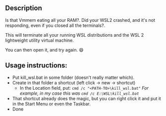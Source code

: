 ## Description

Is that Vmmem eating all your RAM?. Did your WSL2 crashed, and it's not responding, even if you closed all the terminals?.

This will terminate all your running WSL distributions and the WSL 2 lightweight utility virtual machine.

You can then open it, and try again. 😄

## Usage instructions:

- Put kill_wsl.bat in some folder (doesn't really matter which).
- Create in that folder a shortcut (left click -> new -> shortcut)
  - In the Location field, put:
    ``cmd /c "<PATH-TO>\kill_wsl.bat"``
    *For example, in my case this was ``cmd /c E:\WSL\kill_wsl.bat``*
- That shortcut already does the magic, but you can right click it and put it in the Start Menu or even the Taskbar.
- Done

